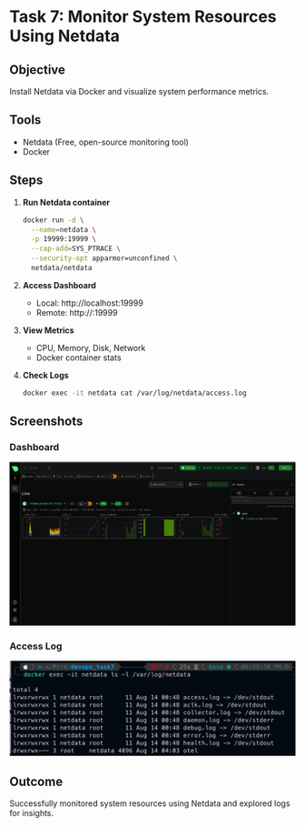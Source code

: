 # Task 7: Monitor System Resources Using Netdata

## Objective
Install Netdata via Docker and visualize system performance metrics.

## Tools
- Netdata (Free, open-source monitoring tool)
- Docker

## Steps
1. **Run Netdata container**
    ```bash
    docker run -d \
      --name=netdata \
      -p 19999:19999 \
      --cap-add=SYS_PTRACE \
      --security-opt apparmor=unconfined \
      netdata/netdata
    ```

2. **Access Dashboard**
    - Local: http://localhost:19999
    - Remote: http://<server-ip>:19999

3. **View Metrics**
    - CPU, Memory, Disk, Network
    - Docker container stats

4. **Check Logs**
    ```bash
    docker exec -it netdata cat /var/log/netdata/access.log
    ```

## Screenshots
### Dashboard
![Dashboard](screenshots/dashboard.png)

### Access Log
![Access Log](screenshots/access-log.png)

## Outcome
Successfully monitored system resources using Netdata and explored logs for insights.

